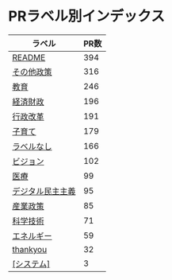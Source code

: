 # PRラベル別インデックス

| ラベル | PR数 |
|--------|------|
| [README](label_README.md) | 394 |
| [その他政策](label_その他政策.md) | 316 |
| [教育](label_教育.md) | 246 |
| [経済財政](label_経済財政.md) | 196 |
| [行政改革](label_行政改革.md) | 191 |
| [子育て](label_子育て.md) | 179 |
| [ラベルなし](label_ラベルなし.md) | 166 |
| [ビジョン](label_ビジョン.md) | 102 |
| [医療](label_医療.md) | 99 |
| [デジタル民主主義](label_デジタル民主主義.md) | 95 |
| [産業政策](label_産業政策.md) | 85 |
| [科学技術](label_科学技術.md) | 71 |
| [エネルギー](label_エネルギー.md) | 59 |
| [thankyou](label_thankyou.md) | 32 |
| [[システム]](label_[システム].md) | 3 |
